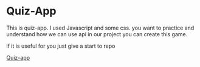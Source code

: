 # Quiz-App
This is quiz-app.
I used Javascript and some css.
you want to practice and understand how we can use api in our project you can create this game.

if it is useful for you just give a start to repo

[Quiz-app](https://niravprajapati1.github.io/quiz-app/)
